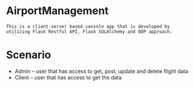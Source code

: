 # AirportManagement
```
This is a client-server based console app that is developed by utilizing Flask Restful API, Flask SQLAlchemy and OOP approach.
```
# Scenario 
* Admin – user that has access to get, post, update and delete flight data
* Client – user that has access to get the data
